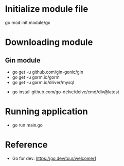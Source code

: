 # Initialize module file
go mod init module/go

# Downloading module

## Gin module
- go get -u github.com/gin-gonic/gin
- go get -u gorm.io/gorm
- go get -u gorm.io/driver/mysql
<!-- Package debug -->
- go install github.com/go-delve/delve/cmd/dlv@latest

# Running application
- go run main.go

# Reference
- Go for dev: https://go.dev/tour/welcome/1

